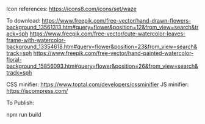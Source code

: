 Icon references: https://icons8.com/icons/set/waze

To download:
https://www.freepik.com/free-vector/hand-drawn-flowers-background_13561313.htm#query=flower&position=12&from_view=search&track=sph
https://www.freepik.com/free-vector/cute-watercolor-leaves-frame-with-watercolor-background_13354618.htm#query=flower&position=23&from_view=search&track=sph
https://www.freepik.com/free-vector/hand-painted-watercolor-floral-background_15856093.htm#query=flower&position=26&from_view=search&track=sph

CSS minifier: https://www.toptal.com/developers/cssminifier
JS minifier: https://jscompress.com/


To Publish:

npm run build